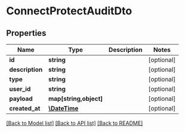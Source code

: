 # ConnectProtectAuditDto

## Properties
Name | Type | Description | Notes
------------ | ------------- | ------------- | -------------
**id** | **string** |  | [optional] 
**description** | **string** |  | [optional] 
**type** | **string** |  | [optional] 
**user_id** | **string** |  | [optional] 
**payload** | **map[string,object]** |  | [optional] 
**created_at** | [**\DateTime**](\DateTime.md) |  | [optional] 

[[Back to Model list]](../../README.md#documentation-for-models) [[Back to API list]](../../README.md#documentation-for-api-endpoints) [[Back to README]](../../README.md)


